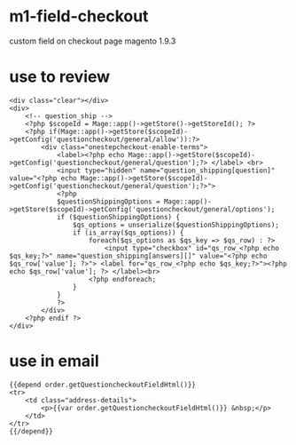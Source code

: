 # m1-field-checkout
custom field on checkout page magento 1.9.3

# use to review
    <div class="clear"></div>
    <div>
        <!-- question_ship -->
        <?php $scopeId = Mage::app()->getStore()->getStoreId(); ?>
        <?php if(Mage::app()->getStore($scopeId)->getConfig('questioncheckout/general/allow')):?>
            <div class="onestepcheckout-enable-terms">
                <label><?php echo Mage::app()->getStore($scopeId)->getConfig('questioncheckout/general/question');?> </label> <br>
                <input type="hidden" name="question_shipping[question]" value="<?php echo Mage::app()->getStore($scopeId)->getConfig('questioncheckout/general/question');?>">
                <?php
                $questionShippingOptions = Mage::app()->getStore($scopeId)->getConfig('questioncheckout/general/options');
                if ($questionShippingOptions) {
                    $qs_options = unserialize($questionShippingOptions);
                    if (is_array($qs_options)) {
                        foreach($qs_options as $qs_key => $qs_row) : ?>
                            <input type="checkbox" id="qs_row_<?php echo $qs_key;?>" name="question_shipping[answers][]" value="<?php echo $qs_row['value']; ?>"> <label for="qs_row_<?php echo $qs_key;?>"><?php echo $qs_row['value']; ?> </label><br>
                        <?php endforeach;
                    }
                }
                ?>
            </div>
        <?php endif ?>
    </div>

# use in email

	{{depend order.getQuestioncheckoutFieldHtml()}}
	<tr>
	    <td class="address-details">
	        <p>{{var order.getQuestioncheckoutFieldHtml()}} &nbsp;</p>
	    </td>
	</tr>
	{{/depend}}